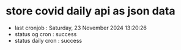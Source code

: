 # store covid daily api as json data

- last cronjob : Saturday, 23 November 2024 13:20:26
- status og cron : success
- status daily cron : success
      
      